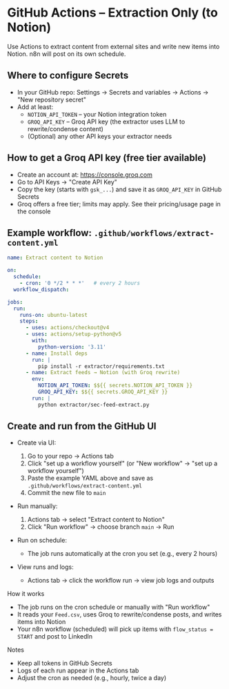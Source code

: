 # GitHub Actions – Extraction Only (to Notion)

Use Actions to extract content from external sites and write new items into Notion. n8n will post on its own schedule.

## Where to configure Secrets
- In your GitHub repo: Settings → Secrets and variables → Actions → "New repository secret"
- Add at least:
  - `NOTION_API_TOKEN` – your Notion integration token
  - `GROQ_API_KEY` – Groq API key (the extractor uses LLM to rewrite/condense content)
  - (Optional) any other API keys your extractor needs

## How to get a Groq API key (free tier available)
- Create an account at: https://console.groq.com
- Go to API Keys → "Create API Key"
- Copy the key (starts with `gsk_...`) and save it as `GROQ_API_KEY` in GitHub Secrets
- Groq offers a free tier; limits may apply. See their pricing/usage page in the console

## Example workflow: `.github/workflows/extract-content.yml`
```yaml
name: Extract content to Notion

on:
  schedule:
    - cron: '0 */2 * * *'   # every 2 hours
  workflow_dispatch:

jobs:
  run:
    runs-on: ubuntu-latest
    steps:
      - uses: actions/checkout@v4
      - uses: actions/setup-python@v5
        with:
          python-version: '3.11'
      - name: Install deps
        run: |
          pip install -r extractor/requirements.txt
      - name: Extract feeds → Notion (with Groq rewrite)
        env:
          NOTION_API_TOKEN: $${{ secrets.NOTION_API_TOKEN }}
          GROQ_API_KEY: $${{ secrets.GROQ_API_KEY }}
        run: |
          python extractor/sec-feed-extract.py
```

## Create and run from the GitHub UI

- Create via UI:
  1) Go to your repo → Actions tab
  2) Click "set up a workflow yourself" (or "New workflow" → "set up a workflow yourself")
  3) Paste the example YAML above and save as `.github/workflows/extract-content.yml`
  4) Commit the new file to `main`

- Run manually:
  1) Actions tab → select "Extract content to Notion"
  2) Click "Run workflow" → choose branch `main` → Run

- Run on schedule:
  - The job runs automatically at the cron you set (e.g., every 2 hours)

- View runs and logs:
  - Actions tab → click the workflow run → view job logs and outputs

How it works
- The job runs on the cron schedule or manually with "Run workflow"
- It reads your `Feed.csv`, uses Groq to rewrite/condense posts, and writes items into Notion
- Your n8n workflow (scheduled) will pick up items with `flow_status = START` and post to LinkedIn

Notes
- Keep all tokens in GitHub Secrets
- Logs of each run appear in the Actions tab
- Adjust the cron as needed (e.g., hourly, twice a day)

